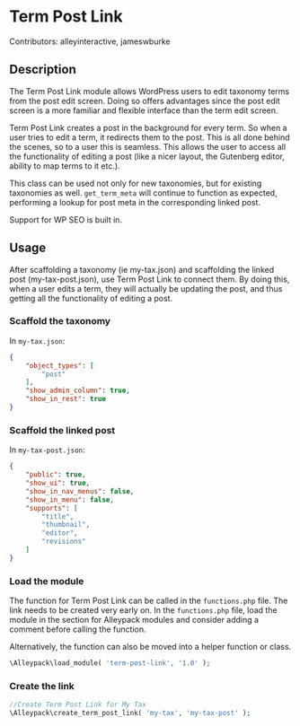 # Term Post Link
Contributors: alleyinteractive, jameswburke

## Description

The Term Post Link module allows WordPress users to edit taxonomy terms from the post edit screen. Doing so offers advantages since the post edit screen is a more familiar and flexible interface than the term edit screen.

Term Post Link creates a post in the background for every term. So when a user tries to edit a term, it redirects them to the post. This is all done behind the scenes, so to a user this is seamless. This allows the user to access all the functionality of editing a post (like a nicer layout, the Gutenberg editor, ability to map terms to it etc.). 

This class can be used not only for new taxonomies, but for existing taxonomies as well. `get_term_meta` will continue to function as expected, performing a lookup for post meta in the corresponding linked post.

Support for WP SEO is built in.

## Usage

After scaffolding a taxonomy (ie my-tax.json) and scaffolding the linked post (my-tax-post.json), use Term Post Link to connect them.  By doing this, when a user edits a term, they will actually be updating the post, and thus getting all the functionality of editing a post.

### Scaffold the taxonomy

In `my-tax.json`:
```json
{
	"object_types": [
		"post"
	],
	"show_admin_column": true,
	"show_in_rest": true
}
```

### Scaffold the linked post

In `my-tax-post.json`:
```json
{
	"public": true,
	"show_ui": true,
	"show_in_nav_menus": false,
	"show_in_menu": false,
	"supports": [
		"title",
		"thumbnail",
		"editor",
		"revisions"
	]
}
```

### Load the module

The function for Term Post Link can be called in the `functions.php` file.  The link needs to be created very early on.  In the `functions.php` file, load the module in the section for Alleypack modules and consider adding a comment before calling the function.

Alternatively, the function can also be moved into a helper function or class.

```php
\Alleypack\load_module( 'term-post-link', '1.0' );
```

### Create the link

```php
//Create Term Post Link for My Tax
\Alleypack\create_term_post_link( 'my-tax', 'my-tax-post' );
```
